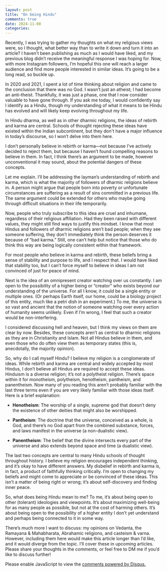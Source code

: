 ```yaml
---
layout: post
title: "On being Hindu"
comments: true
date: 2024-11-08
categories:
---
```


Recently, I was trying to gather my thoughts on what my religious views were, so I thought, what better way than to write it down and turn it into an article? I haven’t been publishing as much as I would have liked, and my previous blog didn’t receive the meaningful response I was hoping for. Now, with more Instagram followers, I’m hopeful this one will reach a larger audience and find more people interested in similar ideas. It’s going to be a long read, so buckle up.

In 2020 and 2021, I spent a lot of time thinking about religion and came to the conclusion that there was no God. I wasn’t just an atheist; I had become an anti-theist. Thankfully, it was just a phase, one that I now consider valuable to have gone through. If you ask me today, I would confidently say I identify as a Hindu, though my understanding of what it means to be Hindu has evolved and will likely keep evolving throughout my life.

In Hindu dharma, as well as in other dharmic religions, the ideas of rebirth and karma are central. Schools of thought rejecting these ideas have existed within the Indian subcontinent, but they don't have a major influence in today’s discourse, so I won’t delve into them here.

I don’t personally believe in rebirth or karma—not because I’ve actively decided to reject them, but because I haven’t found compelling reasons to believe in them. In fact, I think there’s an argument to be made, however unconventional it may sound, about the potential dangers of these concepts.

Let me explain. I’ll be addressing the layman’s understanding of rebirth and karma, which is what the majority of followers of dharmic religions believe in. A person might argue that people born into poverty or unfortunate circumstances are suffering as a result of sins committed in a previous life. The same argument could be extended for others who maybe going through difficult situations in their life temporarily. 

Now, people who truly subscribe to this idea are cruel and inhumane, regardless of their religious affiliation. Had they been raised with different values, they might still find ways to justify this mindset. I know that most Hindus and followers of dharmic religions aren’t bad people; when they see someone suffering, they don’t immediately think the person deserves it because of “bad karma.” Still, one can’t help but notice that those who do think this way are being logically consistent within that framework.

For most people who believe in karma and rebirth, these beliefs bring a sense of stability and purpose to life, and I respect that. I would have liked that stability too, but I can’t force myself to believe in ideas I am not convinced of just for peace of mind.

Next is the idea of an omnipresent creator watching over us constantly. I am open to the possibility of a higher being or “creator” who exists beyond our understanding of the universe. For all I know, it could be a single entity or multiple ones. (Or perhaps Earth itself, our home, could be a biology project of this entity, much like a petri dish in an experiment.) To me, the universe is so vast and ancient that the notion of someone watching over every action of humanity seems unlikely. Even if I’m wrong, I feel that such a creator would be non-interfering.

I considered discussing hell and heaven, but I think my views on them are clear by now. Besides, these concepts aren’t as central to dharmic religions as they are in Christianity and Islam. Not all Hindus believe in them, and even those who do often view them as temporary states (this is, anecdotally, the majority opinion).

So, why do I call myself Hindu? I believe my religion is a conglomerate of ideas. While rebirth and karma are central and widely accepted by most Hindus, I don’t believe all Hindus are required to accept these ideas. Hinduism is a diverse religion; it’s not a polytheist religion. There’s space within it for monotheism, polytheism, henotheism, pantheism, and panentheism. Now many of you reading this aren’t probably familiar with the last three terms even if you are very likely familiar with those ideas itself. Here is a brief explanation:


- **Henotheism**: The worship of a single, supreme god that doesn’t deny the existence of other deities that might also be worshipped.

- **Pantheism**: The doctrine that the universe, conceived as a whole, is God, and there’s no God apart from the combined substance, forces, and laws manifest in the universe (a non-dualistic view).

- **Panentheism**: The belief that the divine intersects every part of the universe and also extends beyond space and time (a dualistic view).


The last two concepts are central to many Hindu schools of thought throughout history. I believe my religion encourages independent thinking, and it’s okay to have different answers. My disbelief in rebirth and karma is, in fact, a product of faithfully thinking critically. I’m open to changing my beliefs and might come to appreciate or be convinced of these ideas. This isn’t a matter of being right or wrong; it’s about self-discovery and finding inner peace.

So, what does being Hindu mean to me? To me, it’s about being open to other (tolerant) ideologies and viewpoints. It’s about maximizing well-being for as many people as possible, but not  at the cost of harming others. It’s about being open to the possibility of a higher entity I don’t yet understand and perhaps being connected to it in some way.

There’s much more I want to discuss: my opinions on Vedanta, the Ramayana & Mahabharata, Abrahamic religions, and casteism & varna. However, including them here would make this article longer than I’d like, and it would diverge from the topic. I’ll cover these in upcoming articles. Please share your thoughts in the comments, or feel free to DM me if you’d like to discuss further!



  

<div id="disqus_thread"></div> 
<script> 
    var disqus_config = function () {
        this.page.url = 'https://kruxarth.github.io/2024/11/08/on-being-hindu.html'; 
        this.page.identifier = 'on-being-hindu'; 
    }; 
  
   (function() { 
        var d = document, s = d.createElement('script');
        s.src = 'https://kruxarth.disqus.com/embed.js';
        s.setAttribute('data-timestamp', +new Date());
        (d.head || d.body).appendChild(s);
    })(); 

  
    
</script>
<noscript>Please enable JavaScript to view the <a href="https://disqus.com/?ref_noscript">comments powered by Disqus.</a></noscript>


